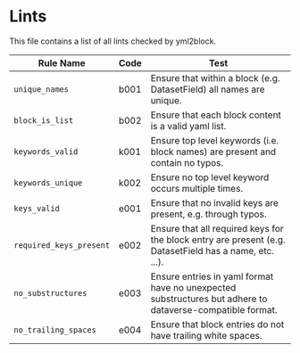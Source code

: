 # Lints

This file contains a list of all lints checked by yml2block.

| Rule Name               | Code | Test |
|-------------------------|------|------|
| `unique_names`          | b001 | Ensure that within a block (e.g. DatasetField) all names are unique. |
| `block_is_list`         | b002 | Ensure that each block content is a valid yaml list. |
| `keywords_valid`        | k001 | Ensure top level keywords (i.e. block names) are present and contain no typos. |
| `keywords_unique`       | k002 | Ensure no top level keyword occurs multiple times. |
| `keys_valid`            | e001 | Ensure that no invalid keys are present, e.g. through typos. |
| `required_keys_present` | e002 | Ensure that all required keys for the block entry are present (e.g. DatasetField has a name, etc. ...). |
| `no_substructures`      | e003 | Ensure entries in yaml format have no unexpected substructures but adhere to dataverse-compatible format. |
| `no_trailing_spaces`    | e004 | Ensure that block entries do not have trailing white spaces. |

